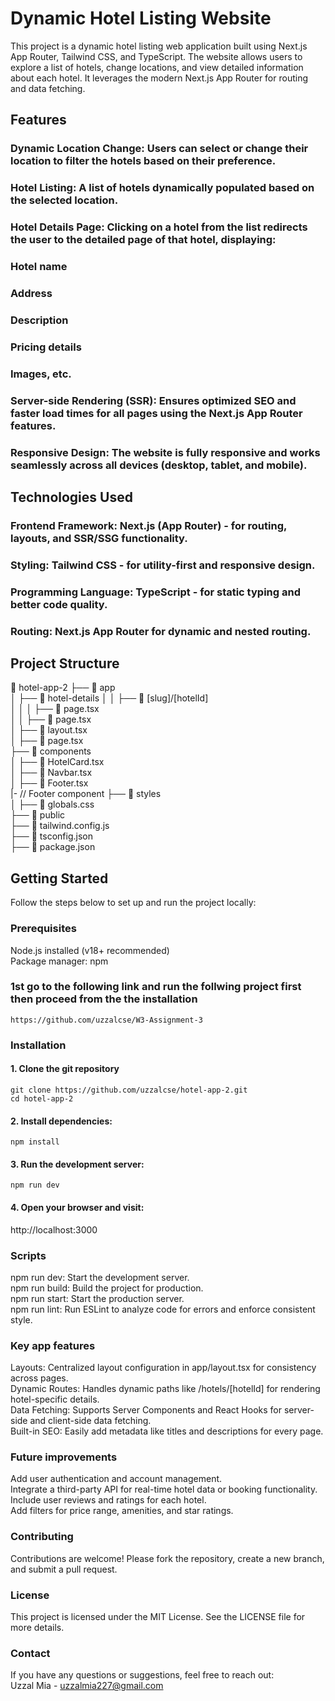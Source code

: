 



# Dynamic Hotel Listing Website

This project is a dynamic hotel listing web application built using Next.js App Router, Tailwind CSS, and TypeScript. The website allows users to explore a list of hotels, change locations, and view detailed information about each hotel. It leverages the modern Next.js App Router for routing and data fetching.  


## Features

### Dynamic Location Change: Users can select or change their location to filter the hotels based on their preference.
### Hotel Listing: A list of hotels dynamically populated based on the selected location.
### Hotel Details Page: Clicking on a hotel from the list redirects the user to the detailed page of that hotel, displaying:
### Hotel name
### Address
### Description
### Pricing details
### Images, etc.
### Server-side Rendering (SSR): Ensures optimized SEO and faster load times for all pages using the Next.js App Router features.
### Responsive Design: The website is fully responsive and works seamlessly across all devices (desktop, tablet, and mobile).

## Technologies Used

### Frontend Framework: Next.js (App Router) - for routing, layouts, and SSR/SSG functionality.
### Styling: Tailwind CSS - for utility-first and responsive design.
### Programming Language: TypeScript - for static typing and better code quality.
### Routing: Next.js App Router for dynamic and nested routing.

## Project Structure
📁 hotel-app-2 
├── 📁 app  
│   ├── 📁 hotel-details
│   │   ├── 📁 [slug]/[hotelId]  
│   │   │   ├── 📄 page.tsx    
│   │   ├── 📄 page.tsx        
│   ├── 📄 layout.tsx          
│   ├── 📄 page.tsx            
├── 📁 components  
│   ├── 📄 HotelCard.tsx       
│   ├── 📄 Navbar.tsx          
│   ├── 📄 Footer.tsx  
    |-        // Footer component
├── 📁 styles  
│   ├── 📄 globals.css         
├── 📁 public                  
├── 📄 tailwind.config.js      
├── 📄 tsconfig.json        
├── 📄 package.json            



## Getting Started

Follow the steps below to set up and run the project locally:  

### Prerequisites
Node.js installed (v18+ recommended)  
Package manager: npm 


### 1st go to the following link and run the follwing project first then proceed from the the installation


```
https://github.com/uzzalcse/W3-Assignment-3
```


### Installation

#### 1. Clone the git repository 

```
git clone https://github.com/uzzalcse/hotel-app-2.git
cd hotel-app-2

```

#### 2. Install dependencies:

```
npm install
```
#### 3. Run the development server:

```
npm run dev
```

#### 4. Open your browser and visit:
http://localhost:3000


### Scripts 

npm run dev: Start the development server.  
npm run build: Build the project for production.  
npm run start: Start the production server.  
npm run lint: Run ESLint to analyze code for errors and enforce consistent style.  

### Key app features

Layouts: Centralized layout configuration in app/layout.tsx for consistency across pages.  
Dynamic Routes: Handles dynamic paths like /hotels/[hotelId] for rendering hotel-specific details.  
Data Fetching: Supports Server Components and React Hooks for server-side and client-side data fetching.   
Built-in SEO: Easily add metadata like titles and descriptions for every page.  

### Future improvements

Add user authentication and account management.  
Integrate a third-party API for real-time hotel data or booking functionality.  
Include user reviews and ratings for each hotel.  
Add filters for price range, amenities, and star ratings.  


### Contributing 

Contributions are welcome! Please fork the repository, create a new branch, and submit a pull request.

### License
This project is licensed under the MIT License. See the LICENSE file for more details.


### Contact
If you have any questions or suggestions, feel free to reach out:  
Uzzal Mia - uzzalmia227@gmail.com



